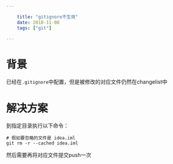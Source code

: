 ```yaml
---

    title: "gitignore不生效"
    date: 2018-11-08
    tags: ["git"]

---
```


# 背景
已经在`.gitignore`中配置，但是被修改的对应文件仍然在changelist中

# 解决方案
到指定目录执行以下命令：  
```shell
# 假如要忽略的文件是 idea.iml
git rm -r --cached idea.iml
```
然后需要再将对应文件提交push一次
